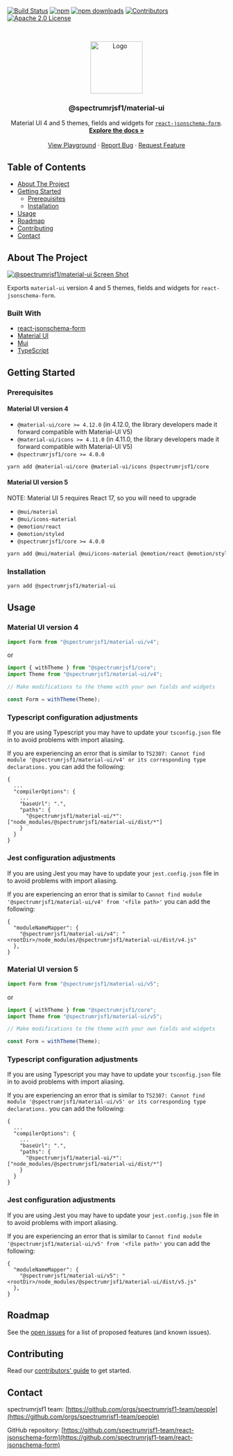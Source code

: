 [![Build Status][build-shield]][build-url]
[![npm][npm-shield]][npm-url]
[![npm downloads][npm-dl-shield]][npm-dl-url]
[![Contributors][contributors-shield]][contributors-url]
[![Apache 2.0 License][license-shield]][license-url]

<!-- PROJECT LOGO -->
<br />
<p align="center">
  <a href="https://github.com/spectrumrjsf1-team/react-jsonschema-form">
    <img src="https://raw.githubusercontent.com/spectrumrjsf1-team/react-jsonschema-form/59a8206e148474bea854bbb004f624143fbcbac8/packages/material-ui/logo.png" alt="Logo" width="120" height="120">
  </a>

  <h3 align="center">@spectrumrjsf1/material-ui</h3>

  <p align="center">
  Material UI 4 and 5 themes, fields and widgets for <a href="https://github.com/spectrumrjsf1-team/react-jsonschema-form/"><code>react-jsonschema-form</code></a>.
    <br />
    <a href="https://react-jsonschema-form.readthedocs.io/en/latest/"><strong>Explore the docs »</strong></a>
    <br />
    <br />
    <a href="https://spectrumrjsf1-team.github.io/react-jsonschema-form/">View Playground</a>
    ·
    <a href="https://github.com/spectrumrjsf1-team/react-jsonschema-form/issues">Report Bug</a>
    ·
    <a href="https://github.com/spectrumrjsf1-team/react-jsonschema-form/issues">Request Feature</a>
  </p>
</p>

<!-- TABLE OF CONTENTS -->

## Table of Contents

- [About The Project](#about-the-project)
- [Getting Started](#getting-started)
  - [Prerequisites](#prerequisites)
  - [Installation](#installation)
- [Usage](#usage)
- [Roadmap](#roadmap)
- [Contributing](#contributing)
- [Contact](#contact)

<!-- ABOUT THE PROJECT -->

## About The Project

[![@spectrumrjsf1/material-ui Screen Shot][product-screenshot]](https://spectrumrjsf1-team.github.io/@spectrumrjsf1/material-ui)

Exports `material-ui` version 4 and 5 themes, fields and widgets for `react-jsonschema-form`.

### Built With

- [react-jsonschema-form](https://github.com/spectrumrjsf1-team/react-jsonschema-form/)
- [Material UI](https://material-ui.com/)
- [Mui](https://mui.com/)
- [TypeScript](https://www.typescriptlang.org/)

<!-- GETTING STARTED -->

## Getting Started

### Prerequisites

#### Material UI version 4

- `@material-ui/core >= 4.12.0` (in 4.12.0, the library developers made it forward compatible with Material-UI V5)
- `@material-ui/icons >= 4.11.0` (in 4.11.0, the library developers made it forward compatible with Material-UI V5)
- `@spectrumrjsf1/core >= 4.0.0`

```bash
yarn add @material-ui/core @material-ui/icons @spectrumrjsf1/core
```

#### Material UI version 5

NOTE: Material UI 5 requires React 17, so you will need to upgrade

- `@mui/material`
- `@mui/icons-material`
- `@emotion/react`
- `@emotion/styled`
- `@spectrumrjsf1/core >= 4.0.0`

```bash
yarn add @mui/material @mui/icons-material @emotion/react @emotion/styled @spectrumrjsf1/core
```

### Installation

```bash
yarn add @spectrumrjsf1/material-ui
```

<!-- USAGE EXAMPLES -->

## Usage

### Material UI version 4

```js
import Form from "@spectrumrjsf1/material-ui/v4";
```

or

```js
import { withTheme } from "@spectrumrjsf1/core";
import Theme from "@spectrumrjsf1/material-ui/v4";

// Make modifications to the theme with your own fields and widgets

const Form = withTheme(Theme);
```

### Typescript configuration adjustments

If you are using Typescript you may have to update your `tsconfig.json` file in to avoid problems with import aliasing.

If you are experiencing an error that is similar to `TS2307: Cannot find module '@spectrumrjsf1/material-ui/v4' or its corresponding type declarations.` you can add the following:

```
{
  ...
  "compilerOptions": {
    ...
    "baseUrl": ".",
    "paths": {
      "@spectrumrjsf1/material-ui/*": ["node_modules/@spectrumrjsf1/material-ui/dist/*"]
    }
  }
}
```

### Jest configuration adjustments

If you are using Jest you may have to update your `jest.config.json` file in to avoid problems with import aliasing.

If you are experiencing an error that is similar to `Cannot find module '@spectrumrjsf1/material-ui/v4' from '<file path>'` you can add the following:

```
{
  "moduleNameMapper": {
    "@spectrumrjsf1/material-ui/v4": "<rootDir>/node_modules/@spectrumrjsf1/material-ui/dist/v4.js"
  },
}
```

### Material UI version 5

```js
import Form from "@spectrumrjsf1/material-ui/v5";
```

or

```js
import { withTheme } from "@spectrumrjsf1/core";
import Theme from "@spectrumrjsf1/material-ui/v5";

// Make modifications to the theme with your own fields and widgets

const Form = withTheme(Theme);
```

### Typescript configuration adjustments

If you are using Typescript you may have to update your `tsconfig.json` file in to avoid problems with import aliasing.

If you are experiencing an error that is similar to `TS2307: Cannot find module '@spectrumrjsf1/material-ui/v5' or its corresponding type declarations.` you can add the following:

```
{
  ...
  "compilerOptions": {
    ...
    "baseUrl": ".",
    "paths": {
      "@spectrumrjsf1/material-ui/*": ["node_modules/@spectrumrjsf1/material-ui/dist/*"]
    }
  }
}
```

### Jest configuration adjustments

If you are using Jest you may have to update your `jest.config.json` file in to avoid problems with import aliasing.

If you are experiencing an error that is similar to `Cannot find module '@spectrumrjsf1/material-ui/v5' from '<file path>'` you can add the following:

```
{
  "moduleNameMapper": {
    "@spectrumrjsf1/material-ui/v5": "<rootDir>/node_modules/@spectrumrjsf1/material-ui/dist/v5.js"
  },
}
```

<!-- ROADMAP -->

## Roadmap

See the [open issues](https://github.com/spectrumrjsf1-team/react-jsonschema-form/issues) for a list of proposed features (and known issues).

<!-- CONTRIBUTING -->

## Contributing

Read our [contributors' guide](https://react-jsonschema-form.readthedocs.io/en/latest/contributing/) to get started.

<!-- CONTACT -->

## Contact

spectrumrjsf1 team: [https://github.com/orgs/spectrumrjsf1-team/people](https://github.com/orgs/spectrumrjsf1-team/people)

GitHub repository: [https://github.com/spectrumrjsf1-team/react-jsonschema-form](https://github.com/spectrumrjsf1-team/react-jsonschema-form)

<!-- MARKDOWN LINKS & IMAGES -->
<!-- https://www.markdownguide.org/basic-syntax/#reference-style-links -->

[build-shield]: https://github.com/spectrumrjsf1-team/react-jsonschema-form/workflows/CI/badge.svg
[build-url]: https://github.com/spectrumrjsf1-team/react-jsonschema-form/actions
[contributors-shield]: https://img.shields.io/github/contributors/spectrumrjsf1-team/react-jsonschema-form.svg
[contributors-url]: https://github.com/spectrumrjsf1-team/react-jsonschema-form/graphs/contributors
[license-shield]: https://img.shields.io/badge/license-Apache%202.0-blue.svg?style=flat-square
[license-url]: https://choosealicense.com/licenses/apache-2.0/
[npm-shield]: https://img.shields.io/npm/v/@spectrumrjsf1/material-ui/latest.svg?style=flat-square
[npm-url]: https://www.npmjs.com/package/@spectrumrjsf1/material-ui
[npm-dl-shield]: https://img.shields.io/npm/dm/@spectrumrjsf1/material-ui.svg?style=flat-square
[npm-dl-url]: https://www.npmjs.com/package/@spectrumrjsf1/material-ui
[product-screenshot]: https://raw.githubusercontent.com/spectrumrjsf1-team/react-jsonschema-form/e2e1181d1020f18cad0c80c661ddae28edb9794e/packages/material-ui/screenshot5.png
